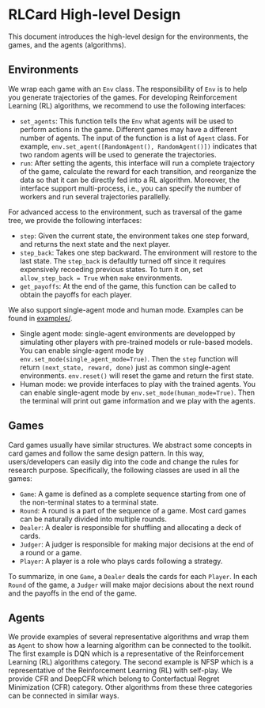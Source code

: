 # RLCard High-level Design
This document introduces the high-level design for the environments, the games, and the agents (algorithms).

## Environments
We wrap each game with an `Env` class. The responsibility of `Env` is to help you generate trajectories of the games. For developing Reinforcement Learning (RL) algorithms, we recommend to use the following interfaces:

*   `set_agents`: This function tells the `Env` what agents will be used to perform actions in the game. Different games may have a different number of agents. The input of the function is a list of `Agent` class. For example, `env.set_agent([RandomAgent(), RandomAgent()])` indicates that two random agents will be used to generate the trajectories.
*   `run`: After setting the agents, this interface will run a complete trajectory of the game, calculate the reward for each transition, and reorganize the data so that it can be directly fed into a RL algorithm. Moreover, the interface support multi-process, i.e., you can specify the number of workers and run several trajectories parallelly.

For advanced access to the environment, such as traversal of the game tree, we provide the following interfaces:

*   `step`: Given the current state, the environment takes one step forward, and returns the next state and the next player.
*   `step_back`: Takes one step backward. The environment will restore to the last state. The `step_back` is defaultly turned off since it requires expensively recoeding previous states. To turn it on, set `allow_step_back = True` when `make` environments.
*   `get_payoffs`: At the end of the game, this function can be called to obtain the payoffs for each player.

We also support single-agent mode and human mode. Examples can be found in [examples/](../examples).

*   Single agent mode: single-agent environments are developped by simulating other players with pre-trained models or rule-based models. You can enable single-agent mode by `env.set_mode(single_agent_mode=True)`. Then the `step` function will return `(next_state, reward, done)` just as common single-agent environments. `env.reset()` will reset the game and return the first state.
*   Human mode: we provide interfaces to play with the trained agents. You can enable single-agent mode by `env.set_mode(human_mode=True)`. Then the terminal will print out game information and we play with the agents.

## Games
Card games usually have similar structures. We abstract some concepts in card games and follow the same design pattern. In this way, users/developers can easily dig into the code and change the rules for research purpose. Specifically, the following classes are used in all the games:

*   `Game`: A game is defined as a complete sequence starting from one of the non-terminal states to a terminal state. 
*   `Round`: A round is a part of the sequence of a game. Most card games can be naturally divided into multiple rounds.
*   `Dealer`: A dealer is responsible for shuffling and allocating a deck of cards.
*   `Judger`: A judger is responsible for making major decisions at the end of a round or a game.
*   `Player`: A player is a role who plays cards following a strategy.

To summarize, in one `Game`, a `Dealer` deals the cards for each `Player`. In each `Round` of the game, a `Judger` will make major decisions about the next round and the payoffs in the end of the game.

## Agents
We provide examples of several representative algorithms and wrap them as `Agent` to show how a learning algorithm can be connected to the toolkit. The first example is DQN which is a representative of the Reinforcement Learning (RL) algorithms category. The second example is NFSP which is a representative of the Reinforcement Learning (RL) with self-play. We provide CFR and DeepCFR which belong to Conterfactual Regret Minimization (CFR) category. Other algorithms from these three categories can be connected in similar ways.
